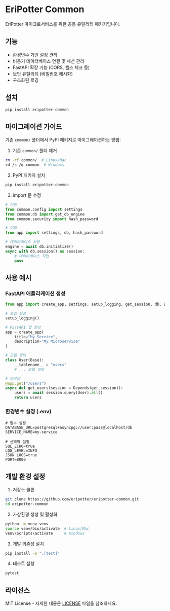 # EriPotter Common

EriPotter 마이크로서비스를 위한 공통 유틸리티 패키지입니다.

## 기능

- 환경변수 기반 설정 관리
- 비동기 데이터베이스 연결 및 세션 관리
- FastAPI 확장 기능 (CORS, 헬스 체크 등)
- 보안 유틸리티 (비밀번호 해시화)
- 구조화된 로깅

## 설치

```bash
pip install eripotter-common
```

## 마이그레이션 가이드

기존 `common/` 폴더에서 PyPI 패키지로 마이그레이션하는 방법:

1. 기존 `common/` 폴더 제거
```bash
rm -rf common/  # Linux/Mac
rd /s /q common  # Windows
```

2. PyPI 패키지 설치
```bash
pip install eripotter-common
```

3. import 문 수정
```python
# 이전
from common.config import settings
from common.db import get_db_engine
from common.security import hash_password

# 이후
from app import settings, db, hash_password

# 데이터베이스 사용
engine = await db.initialize()
async with db.session() as session:
    # 데이터베이스 작업
    pass
```

## 사용 예시

### FastAPI 애플리케이션 생성

```python
from app import create_app, settings, setup_logging, get_session, db, Base

# 로깅 설정
setup_logging()

# FastAPI 앱 생성
app = create_app(
    title="My Service",
    description="My Microservice"
)

# 모델 정의
class User(Base):
    __tablename__ = "users"
    # ... 모델 정의

# 라우터
@app.get("/users")
async def get_users(session = Depends(get_session)):
    users = await session.query(User).all()
    return users
```

### 환경변수 설정 (.env)

```env
# 필수 설정
DATABASE_URL=postgresql+asyncpg://user:pass@localhost/db
SERVICE_NAME=my-service

# 선택적 설정
SQL_ECHO=true
LOG_LEVEL=INFO
JSON_LOGS=true
PORT=8000
```

## 개발 환경 설정

1. 저장소 클론
```bash
git clone https://github.com/eripotter/eripotter-common.git
cd eripotter-common
```

2. 가상환경 생성 및 활성화
```bash
python -m venv venv
source venv/bin/activate  # Linux/Mac
venv\Scripts\activate     # Windows
```

3. 개발 의존성 설치
```bash
pip install -e ".[test]"
```

4. 테스트 실행
```bash
pytest
```

## 라이선스

MIT License - 자세한 내용은 [LICENSE](LICENSE) 파일을 참조하세요.
